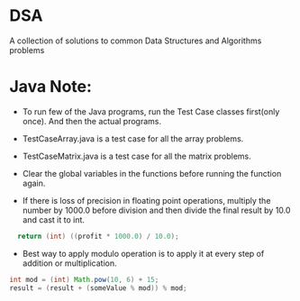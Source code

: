 # DSA
A collection of solutions to common Data Structures and Algorithms problems

# Java Note:
- To run few of the Java programs, run the Test Case classes first(only once). And then the actual programs.
- TestCaseArray.java is a test case for all the array problems.
- TestCaseMatrix.java is a test case for all the matrix problems.

- Clear the global variables in the functions before running the function again.
- If there is loss of precision in floating point operations, multiply the number by 1000.0 before division and then divide the final result by 10.0 and cast it to int.
```java
  return (int) ((profit * 1000.0) / 10.0);
```
- Best way to apply modulo operation is to apply it at every step of addition or multiplication.
```java
int mod = (int) Math.pow(10, 6) + 15;
result = (result + (someValue % mod)) % mod;
```